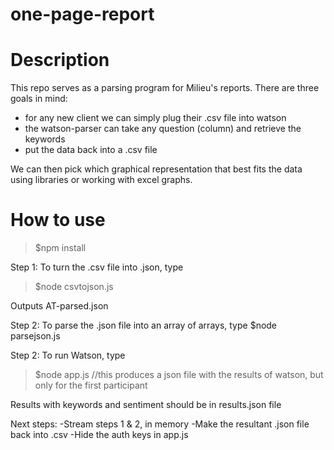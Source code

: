 # one-page-report

Description
===========

This repo serves as a parsing program for Milieu's reports. There are three goals in mind:

- for any new client we can simply plug their .csv file into watson
- the watson-parser can take any question (column) and retrieve the keywords
- put the data back into a .csv file

We can then pick which graphical representation that best fits the data using libraries or working with excel graphs.

How to use
=======
>$npm install

Step 1: To turn the .csv file into .json, type
>$node csvtojson.js

Outputs AT-parsed.json

Step 2: To parse the .json file into an array of arrays, type
$node parsejson.js

Step 2: To run Watson, type
>$node app.js //this produces a json file with the results of watson, but only for the first participant

Results with keywords and sentiment should be in results.json file

Next steps:
-Stream steps 1 & 2, in memory
-Make the resultant .json file back into .csv
-Hide the auth keys in app.js
